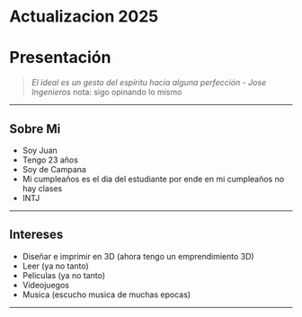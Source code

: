 # Actualizacion 2025

# Presentación 

> *El ideal es un gesto del espíritu hacia alguna perfección - Jose Ingenieros*
nota: sigo opinando lo mismo

---------------------------------------

## Sobre Mi

- Soy Juan
- Tengo 23 años
- Soy de Campana
- Mi cumpleaños es el dia del estudiante por ende en mi cumpleaños no hay clases
- INTJ

---------------------------------------------

## Intereses

- Diseñar e imprimir en 3D (ahora tengo un emprendimiento 3D)
- Leer (ya no tanto)
- Peliculas (ya no tanto)
- Videojuegos
- Musica (escucho musica de muchas epocas)

---------------------------------------------
